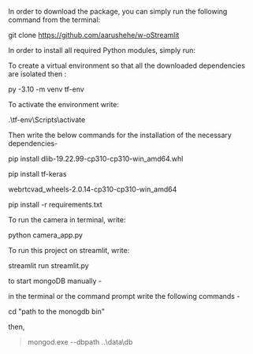 In order to download the package, you can simply run the following command from the terminal: 

git clone https://github.com/aarushehe/w-oStreamlit

In order to install all required Python modules, simply run:

To create a virtual environment so that all the downloaded dependencies are isolated then :

py -3.10 -m venv tf-env

To activate the environment write:

.\tf-env\Scripts\activate

Then write the below commands for the installation of the necessary dependencies-

pip install dlib-19.22.99-cp310-cp310-win_amd64.whl

pip install tf-keras

webrtcvad_wheels-2.0.14-cp310-cp310-win_amd64

pip install -r requirements.txt

To run the camera in terminal, write:

python camera_app.py

To run this project on streamlit, write:

streamlit run streamlit.py


to start mongoDB manually - 

in the terminal or the command prompt write the following commands -

cd "path to the monogdb bin"

then,

>mongod.exe --dbpath ..\data\db
